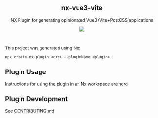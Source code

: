 <h2 align='center'>nx-vue3-vite</h2>

<p align='center'>NX Plugin for generating opinionated Vue3+Vite+PostCSS applications</p>

<p align='center'>
<a href='https://www.npmjs.com/package/nx-vue3-vite'>
  <img src='https://img.shields.io/npm/v/nx-vue3-vite?color=222&style=flat-square'>
</a>
</p>

<br>

This project was generated using [Nx](https://nx.dev):

```
npx create-nx-plugin <org> --pluginName <plugin>
```

## Plugin Usage

Instructions for using the plugin in an Nx workspace are [here](./packages/vue3-vite)

## Plugin Development

See [CONTRIBUTING.md](./CONTRIBUTING.md)
